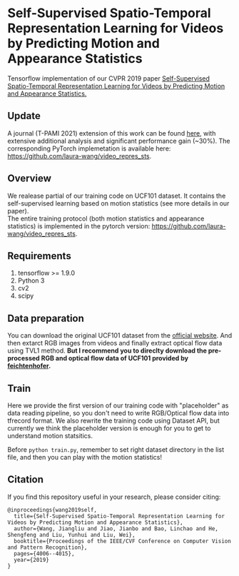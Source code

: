 #  Self-Supervised Spatio-Temporal Representation Learning for Videos by Predicting Motion and Appearance Statistics
Tensorflow implementation of our CVPR 2019 paper [Self-Supervised Spatio-Temporal Representation Learning for Videos by Predicting Motion and Appearance Statistics.](http://openaccess.thecvf.com/content_CVPR_2019/html/Wang_Self-Supervised_Spatio-Temporal_Representation_Learning_for_Videos_by_Predicting_Motion_and_CVPR_2019_paper.html)

## Update

A journal (T-PAMI 2021) extension of this work can be found [here](https://arxiv.org/abs/2008.13426), with extensive additional analysis and significant performance gain (~30%). The corresponding PyTorch implemetation is available here: https://github.com/laura-wang/video_repres_sts.


## Overview
We realease partial of our training code on UCF101 dataset. It contains the self-supervised learning based on motion statistics (see more details in our paper).    
The entire training protocol (both motion statistics and appearance statistics) is implemented in the pytorch version: https://github.com/laura-wang/video_repres_sts.

## Requirements
1. tensorflow >= 1.9.0
2. Python 3
3. cv2
4. scipy

## Data preparation

You can download the original UCF101 dataset from the [official website](https://www.crcv.ucf.edu/data/UCF101.php). And then extarct RGB images from videos and finally extract optical flow data using TVL1 method. **But I recommend you to direclty download the pre-processed RGB and optical flow data of UCF101 provided by [feichtenhofer](https://github.com/feichtenhofer/twostreamfusion).** 

## Train
Here we provide the first version of our training code with "placeholder" as data reading pipeline, so you don't need to write RGB/Optical flow data into tfrecord format. We also rewrite the training code using Dataset API, but currently we think the placeholder version is enough for you to get to understand motion statsitics. 

Before `python train.py`, remember to set right dataset directory in the list file, and then you can play with the motion statistics!

## Citation

If you find this repository useful in your research, please consider citing:

```
@inproceedings{wang2019self,
  title={Self-Supervised Spatio-Temporal Representation Learning for Videos by Predicting Motion and Appearance Statistics},
  author={Wang, Jiangliu and Jiao, Jianbo and Bao, Linchao and He, Shengfeng and Liu, Yunhui and Liu, Wei},
  booktitle={Proceedings of the IEEE/CVF Conference on Computer Vision and Pattern Recognition},
  pages={4006--4015},
  year={2019}
}
```


